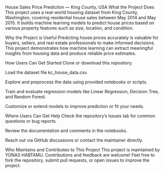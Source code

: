House Sales Price Prediction — King County, USA
 What the Project Does
This project uses a real-world housing dataset from King County, Washington, covering residential house sales between May 2014 and May 2015. It builds machine learning models to predict house prices based on various property features such as size, location, and condition.

 Why the Project is Useful
Predicting house prices accurately is valuable for buyers, sellers, and real estate professionals to make informed decisions. This project demonstrates how machine learning can extract meaningful insights from housing data and produce reliable price estimates.

 How Users Can Get Started
Clone or download this repository.

Load the dataset file kc_house_data.csv.

Explore and preprocess the data using provided notebooks or scripts.

Train and evaluate regression models like Linear Regression, Decision Tree, and Random Forest.

Customize or extend models to improve prediction or fit your needs.

Where Users Can Get Help
Check the repository’s Issues tab for common questions or bug reports.

Review the documentation and comments in the notebooks.

Reach out via GitHub discussions or contact the maintainer directly.

 Who Maintains and Contributes to This Project
This project is maintained by  YONAS HABTAMU. Contributions and feedback are welcome! Feel free to fork the repository, submit pull requests, or open issues to improve the project.
